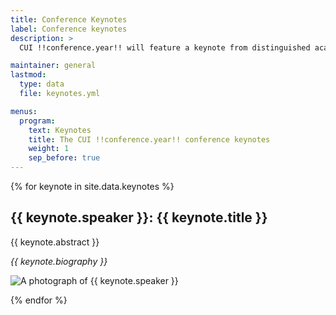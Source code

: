 ```yaml
---
title: Conference Keynotes
label: Conference keynotes
description: >
  CUI !!conference.year!! will feature a keynote from distinguished academic: Simon King from the University of Edinburgh.

maintainer: general
lastmod:
  type: data
  file: keynotes.yml

menus:
  program:
    text: Keynotes
    title: The CUI !!conference.year!! conference keynotes
    weight: 1
    sep_before: true
---
```


{% for keynote in site.data.keynotes %}

<h2>{{ keynote.speaker }}: {{ keynote.title }}</h2>

<div class="d-flex flex-md-row flex-column">
	<div class="flex-grow-1 pe-3">
	  <p>{{ keynote.abstract }}</p>
	  <p><em>{{ keynote.biography }}</em></p>
  </div>
  <img src="{{ "/assets/img/keynotes/" | append: keynote.image | relative_url }}" alt="A photograph of {{ keynote.speaker }}" title="{{ keynote.speaker }}" class="flex-grow-0 align-self-start ml-md-3 mr-md-0 mx-auto mt-md-0 mt-3 rounded shadow">
</div>

{% endfor %}
